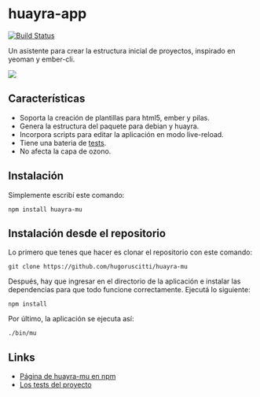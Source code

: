 # huayra-app

[![Build Status](https://travis-ci.org/hugoruscitti/huayra-mu.svg?branch=master)](https://travis-ci.org/hugoruscitti/huayra-mu)

Un asistente para crear la estructura inicial
de proyectos, inspirado en yeoman y ember-cli.

![](https://github.com/hugoruscitti/huayra-mu/raw/master/preview/preview.png)

## Características

 - Soporta la creación de plantillas para html5, ember y pilas.
 - Genera la estructura del paquete para debian y huayra.
 - Incorpora scripts para editar la aplicación en modo live-reload.
 - Tiene una bateria de [tests](https://travis-ci.org/hugoruscitti/huayra-mu).
 - No afecta la capa de ozono.

## Instalación

Simplemente escribí este comando:

    npm install huayra-mu


## Instalación desde el repositorio

Lo primero que tenes que hacer es clonar el repositorio con este
comando:

	git clone https://github.com/hugoruscitti/huayra-mu

Después, hay que ingresar en el directorio de la aplicación e instalar
las dependencias para que todo funcione correctamente. Ejecutá lo
siguiente:

	npm install

Por último, la aplicación se ejecuta así:

	./bin/mu


## Links

- [Página de huayra-mu en npm](https://www.npmjs.com/package/huayra-mu)
- [Los tests del proyecto](https://travis-ci.org/hugoruscitti/huayra-mu/builds)
